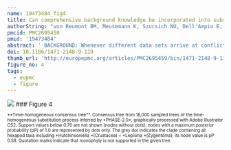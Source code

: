 ```yaml
---
name: 19473484_fig4
title: Can comprehensive background knowledge be incorporated into substitution models to improve phylogenetic analyses? A case study on major arthropod relationships.
authorString: "von Reumont BM, Meusemann K, Szucsich NU, Dell'Ampio E, Gowri-Shankar V, Bartel D, Simon S, Letsch HO, Stocsits RR, Luan YX, Wägele JW, Pass G, Hadrys H, Misof B."
pmcid: PMC2695459
pmid: '19473484'
abstract: ' BACKGROUND: Whenever different data sets arrive at conflicting phylogenetic hypotheses, only testable causal explanations of sources of errors in at least one of the data sets allow us to critically choose among the conflicting hypotheses of relationships. The large (28S) and small (18S) subunit rRNAs are among the most popular markers for studies of deep phylogenies. However, some nodes supported by this data are suspected of being artifacts caused by peculiarities of the evolution of these molecules. Arthropod phylogeny is an especially controversial subject dotted with conflicting hypotheses which are dependent on data set and method of reconstruction. We assume that phylogenetic analyses based on these genes can be improved further i) by enlarging the taxon sample and ii) employing more realistic models of sequence evolution incorporating non-stationary substitution processes and iii) considering covariation and pairing of sites in rRNA-genes. RESULTS: We analyzed a large set of arthropod sequences, applied new tools for quality control of data prior to tree reconstruction, and increased the biological realism of substitution models. Although the split-decomposition network indicated a high noise content in the data set, our measures were able to both improve the analyses and give causal explanations for some incongruities mentioned from analyses of rRNA sequences. However, misleading effects did not completely disappear. CONCLUSION: Analyses of data sets that result in ambiguous phylogenetic hypotheses demand for methods, which do not only filter stochastic noise, but likewise allow to differentiate phylogenetic signal from systematic biases. Such methods can only rely on our findings regarding the evolution of the analyzed data. Analyses on independent data sets then are crucial to test the plausibility of the results. Our approach can easily be extended to genomic data, as well, whereby layers of quality assessment are set up applicable to phylogenetic reconstructions in general.'
doi: 10.1186/1471-2148-9-119
thumb_url: 'http://europepmc.org/articles/PMC2695459/bin/1471-2148-9-119-4.gif'
figure_no: 4
tags:
  - eupmc
  - figure
---
```

<img src='http://europepmc.org/articles/PMC2695459/bin/1471-2148-9-119-4.jpg' style='max-height: 300px'>
### Figure 4
<p style='font-size: 10px;'>**Time-homogeneous consensus tree**. Consensus tree from 18,000 sampled trees of the time-homogeneous substitution process inferred by *PHASE-2.0*, graphically processed with Adobe Illustrator CS2. Support values below 0.70 are not shown (nodes without dots), nodes with a maximum posterior probability (pP) of 1.0 are represented by dots only. The grey dot indicates the clade containing all hexapod taxa including *Hutchinsoniella *(Crustacea) + *Lepisma *(Zygentoma); its node value is pP 0.58. Quotation marks indicate that monophyly is not supported in the given tree.</p>